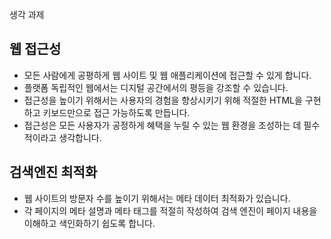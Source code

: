 생각 과제
## 웹 접근성
- 모든 사람에게 공평하게 웹 사이트 및 웹 애플리케이션에 접근할 수 있게 합니다.
- 플랫폼 독립적인 웹에서는 디지털 공간에서의 평등을 강조할 수 있습니다. 
- 접근성을 높이기 위해서는 사용자의 경험을 향상시키기 위해 적절한 HTML을 구현하고 키보드만으로 접근 가능하도록 만듭니다. 
- 접근성은 모든 사용자가 공정하게 혜택을 누릴 수 있는 웹 환경을 조성하는 데 필수적이라고 생각합니다.

## 검색엔진 최적화
- 웹 사이트의 방문자 수를 높이기 위해서는 메타 데이터 최적화가 있습니다. 
- 각 페이지의 메타 설명과 메타 태그를 적절히 작성하여 검색 엔진이 페이지 내용을 이해하고 색인화하기 쉽도록 합니다.
